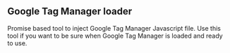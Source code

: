 ## Google Tag Manager loader

Promise based tool to inject Google Tag Manager Javascript file. Use this tool if you want to be sure when Google Tag Manager is loaded and ready to use.
